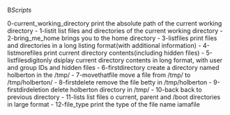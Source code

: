 B*Scripts*

0-current_working_directory print the absolute path of the current working directory - 
1-listit list files and directories of the current working directory - 
2-bring_me_home brings you to the home directory - 
3-listfiles print files and directories in a long listing format(with additional information) - 
4-listmorefiles print current directory contents(including hidden files) - 
5-listfilesdigitonly dsiplay current directory contents in long format, with user and group IDs and hidden files - 
6-firstdirectory create a directory named holberton in the /tmp/ - 
7-movethatfile move a file from /tmp/ to /tmp/holberton/ - 
8-firstdelete remove the file betty in /tmp/holberton - 
9-firstdirdeletion delete holberton directory in /tmp/ - 
10-back back to previous directory - 
11-lists list files o current, parent and /boot directories in large format - 
12-file_type print the type of the file name iamafile